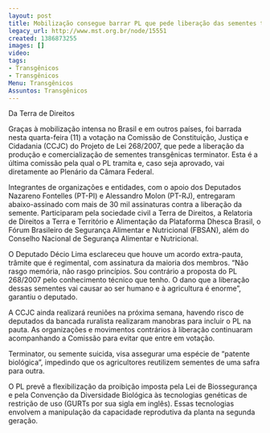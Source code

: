 ```yaml
---
layout: post
title: Mobilização consegue barrar PL que pede liberação das sementes terminator
legacy_url: http://www.mst.org.br/node/15551
created: 1386873255
images: []
video: 
tags:
- Transgênicos
- Transgênicos
Menu: Transgênicos
Assuntos: Transgênicos
---
```



Da Terra de Direitos

Graças à mobilização intensa no Brasil e em outros países, foi barrada nesta quarta-feira (11) a votação na Comissão de Constituição, Justiça e Cidadania (CCJC) do Projeto de Lei 268/2007, que pede a liberação da produção e comercialização de sementes transgênicas terminator. Esta é a última comissão pela qual o PL tramita e, caso seja aprovado, vai diretamente ao Plenário da Câmara Federal.


Integrantes de organizações e entidades, com o apoio dos Deputados Nazareno Fontelles (PT-PI) e Alessandro Molon (PT-RJ), entregaram abaixo-assinado com mais de 30 mil assinaturas contra a liberação da semente. Participaram pela sociedade civil a Terra de Direitos, a Relatoria de Direitos a Terra e Território e Alimentação da Plataforma Dhesca Brasil, o Fórum Brasileiro de Segurança Alimentar e Nutricional (FBSAN), além do Conselho Nacional de Segurança Alimentar e Nutricional.


O Deputado Décio Lima esclareceu que houve um acordo extra-pauta, trâmite que é regimental, com assinatura da maioria dos membros. “Não rasgo memória, não rasgo princípios. Sou contrário a proposta do PL 268/2007 pelo conhecimento técnico que tenho. O dano que a liberação dessas sementes vai causar ao ser humano e à agricultura é enorme”, garantiu o deputado.


A CCJC ainda realizará reuniões na próxima semana, havendo risco de deputados da bancada ruralista realizaram manobras para incluir o PL na pauta. As organizações e movimentos contrários à liberação continuaram acompanhando a Comissão para evitar que entre em votação.


Terminator, ou semente suicida, visa assegurar uma espécie de “patente biológica”, impedindo que os agricultores reutilizem sementes de uma safra para outra.


O PL prevê a flexibilização da proibição imposta pela Lei de Biossegurança e pela Convenção da Diversidade Biológica às tecnologias genéticas de restrição de uso (GURTs por sua sigla em inglês). Essas tecnologias envolvem a manipulação da capacidade reprodutiva da planta na segunda geração.
